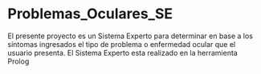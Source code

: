 # Problemas_Oculares_SE
El presente proyecto es un Sistema Experto para determinar en base a los síntomas ingresados el tipo de problema o enfermedad ocular que el usuario presenta.
El Sistema Experto esta realizado en la herramienta Prolog
